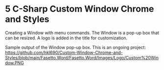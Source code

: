 # 5 C-Sharp Custom Window Chrome and Styles
 
Creating a Window with menu commands. The Window is a pop-up box that can be resized. A logo is added in the title for customization.

Sample output of the Window pop-up box. This is an ongoing project:
https://github.com/hkl690/Custom-Window-Chrome-and-Styles/blob/main/Fasetto.Word/Fasetto.Word/Images/Logo/Custom%20Window.PNG
